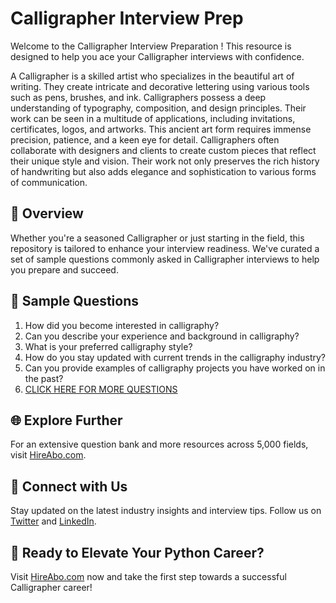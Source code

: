 # Calligrapher Interview Prep

Welcome to the Calligrapher Interview Preparation ! This resource is designed to help you ace your Calligrapher interviews with confidence.

A Calligrapher is a skilled artist who specializes in the beautiful art of writing. They create intricate and decorative lettering using various tools such as pens, brushes, and ink. Calligraphers possess a deep understanding of typography, composition, and design principles. Their work can be seen in a multitude of applications, including invitations, certificates, logos, and artworks. This ancient art form requires immense precision, patience, and a keen eye for detail. Calligraphers often collaborate with designers and clients to create custom pieces that reflect their unique style and vision. Their work not only preserves the rich history of handwriting but also adds elegance and sophistication to various forms of communication.

## 🚀 Overview

Whether you're a seasoned Calligrapher or just starting in the field, this repository is tailored to enhance your interview readiness. We've curated a set of sample questions commonly asked in Calligrapher interviews to help you prepare and succeed.

## 📝 Sample Questions

1. How did you become interested in calligraphy?
2. Can you describe your experience and background in calligraphy?
3. What is your preferred calligraphy style?
4. How do you stay updated with current trends in the calligraphy industry?
5. Can you provide examples of calligraphy projects you have worked on in the past?
6. [CLICK HERE FOR MORE QUESTIONS](https://hireabo.com/job/6_4_23/Calligrapher)

## 🌐 Explore Further

For an extensive question bank and more resources across 5,000 fields, visit [HireAbo.com](https://www.hireabo.com).

## 📱 Connect with Us

Stay updated on the latest industry insights and interview tips. Follow us on [Twitter](https://twitter.com/hireabo) and [LinkedIn](https://www.linkedin.com/in/hire-abo-3609972a8/).

## 🚀 Ready to Elevate Your Python Career?

Visit [HireAbo.com](https://www.hireabo.com) now and take the first step towards a successful Calligrapher career!
